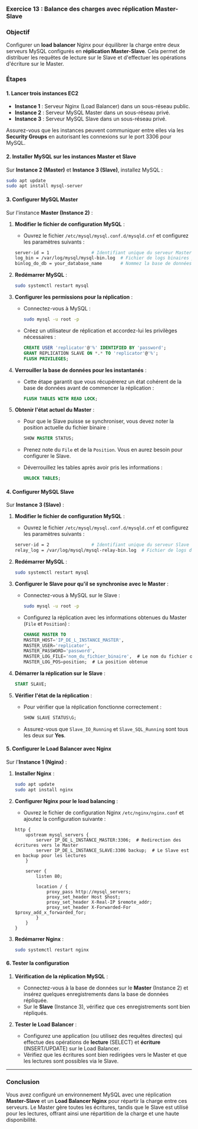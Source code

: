 ### Exercice 13 : Balance des charges avec réplication Master-Slave

### Objectif
Configurer un **load balancer** Nginx pour équilibrer la charge entre deux serveurs MySQL configurés en **réplication Master-Slave**. Cela permet de distribuer les requêtes de lecture sur le Slave et d'effectuer les opérations d'écriture sur le Master.

### Étapes

#### 1. Lancer trois instances EC2

- **Instance 1** : Serveur Nginx (Load Balancer) dans un sous-réseau public.
- **Instance 2** : Serveur MySQL Master dans un sous-réseau privé.
- **Instance 3** : Serveur MySQL Slave dans un sous-réseau privé.

Assurez-vous que les instances peuvent communiquer entre elles via les **Security Groups** en autorisant les connexions sur le port 3306 pour MySQL.

#### 2. Installer MySQL sur les instances Master et Slave

Sur **Instance 2 (Master)** et **Instance 3 (Slave)**, installez MySQL :

```bash
sudo apt update
sudo apt install mysql-server
```

#### 3. Configurer MySQL Master

Sur l'instance **Master (Instance 2)** :

1. **Modifier le fichier de configuration MySQL** :

   - Ouvrez le fichier `/etc/mysql/mysql.conf.d/mysqld.cnf` et configurez les paramètres suivants :

   ```bash
   server-id = 1                # Identifiant unique du serveur Master
   log_bin = /var/log/mysql/mysql-bin.log  # Fichier de logs binaires pour la réplication
   binlog_do_db = your_database_name       # Nommez la base de données à répliquer
   ```

2. **Redémarrer MySQL** :

   ```bash
   sudo systemctl restart mysql
   ```

3. **Configurer les permissions pour la réplication** :

   - Connectez-vous à MySQL :

     ```bash
     sudo mysql -u root -p
     ```

   - Créez un utilisateur de réplication et accordez-lui les privilèges nécessaires :

     ```sql
     CREATE USER 'replicator'@'%' IDENTIFIED BY 'password';
     GRANT REPLICATION SLAVE ON *.* TO 'replicator'@'%';
     FLUSH PRIVILEGES;
     ```

4. **Verrouiller la base de données pour les instantanés** :

   - Cette étape garantit que vous récupérerez un état cohérent de la base de données avant de commencer la réplication :

     ```sql
     FLUSH TABLES WITH READ LOCK;
     ```

5. **Obtenir l'état actuel du Master** :

   - Pour que le Slave puisse se synchroniser, vous devez noter la position actuelle du fichier binaire :

     ```sql
     SHOW MASTER STATUS;
     ```

   - Prenez note du `File` et de la `Position`. Vous en aurez besoin pour configurer le Slave.

   - Déverrouillez les tables après avoir pris les informations :

     ```sql
     UNLOCK TABLES;
     ```

#### 4. Configurer MySQL Slave

Sur **Instance 3 (Slave)** :

1. **Modifier le fichier de configuration MySQL** :

   - Ouvrez le fichier `/etc/mysql/mysql.conf.d/mysqld.cnf` et configurez les paramètres suivants :

   ```bash
   server-id = 2                # Identifiant unique du serveur Slave (doit être différent du Master)
   relay_log = /var/log/mysql/mysql-relay-bin.log  # Fichier de logs de relay pour le Slave
   ```

2. **Redémarrer MySQL** :

   ```bash
   sudo systemctl restart mysql
   ```

3. **Configurer le Slave pour qu'il se synchronise avec le Master** :

   - Connectez-vous à MySQL sur le Slave :

     ```bash
     sudo mysql -u root -p
     ```

   - Configurez la réplication avec les informations obtenues du Master (`File` et `Position`) :

     ```sql
     CHANGE MASTER TO
     MASTER_HOST='IP_DE_L_INSTANCE_MASTER',
     MASTER_USER='replicator',
     MASTER_PASSWORD='password',
     MASTER_LOG_FILE='nom_du_fichier_binaire',  # Le nom du fichier obtenu avec SHOW MASTER STATUS
     MASTER_LOG_POS=position;  # La position obtenue
     ```

4. **Démarrer la réplication sur le Slave** :

   ```sql
   START SLAVE;
   ```

5. **Vérifier l'état de la réplication** :

   - Pour vérifier que la réplication fonctionne correctement :

     ```sql
     SHOW SLAVE STATUS\G;
     ```

   - Assurez-vous que `Slave_IO_Running` et `Slave_SQL_Running` sont tous les deux sur **Yes**.

#### 5. Configurer le Load Balancer avec Nginx

Sur l'**Instance 1 (Nginx)** :

1. **Installer Nginx** :

   ```bash
   sudo apt update
   sudo apt install nginx
   ```

2. **Configurer Nginx pour le load balancing** :

   - Ouvrez le fichier de configuration Nginx `/etc/nginx/nginx.conf` et ajoutez la configuration suivante :

   ```nginx
   http {
       upstream mysql_servers {
           server IP_DE_L_INSTANCE_MASTER:3306;  # Redirection des écritures vers le Master
           server IP_DE_L_INSTANCE_SLAVE:3306 backup;  # Le Slave est en backup pour les lectures
       }

       server {
           listen 80;

           location / {
               proxy_pass http://mysql_servers;
               proxy_set_header Host $host;
               proxy_set_header X-Real-IP $remote_addr;
               proxy_set_header X-Forwarded-For $proxy_add_x_forwarded_for;
           }
       }
   }
   ```

3. **Redémarrer Nginx** :

   ```bash
   sudo systemctl restart nginx
   ```

#### 6. Tester la configuration

1. **Vérification de la réplication MySQL** :
   - Connectez-vous à la base de données sur le **Master** (Instance 2) et insérez quelques enregistrements dans la base de données répliquée.
   - Sur le **Slave** (Instance 3), vérifiez que ces enregistrements sont bien répliqués.

2. **Tester le Load Balancer** :
   - Configurez une application (ou utilisez des requêtes directes) qui effectue des opérations de **lecture** (SELECT) et **écriture** (INSERT/UPDATE) sur le Load Balancer.
   - Vérifiez que les écritures sont bien redirigées vers le Master et que les lectures sont possibles via le Slave.

---

### Conclusion

Vous avez configuré un environnement MySQL avec une réplication **Master-Slave** et un **Load Balancer Nginx** pour répartir la charge entre ces serveurs. Le Master gère toutes les écritures, tandis que le Slave est utilisé pour les lectures, offrant ainsi une répartition de la charge et une haute disponibilité.